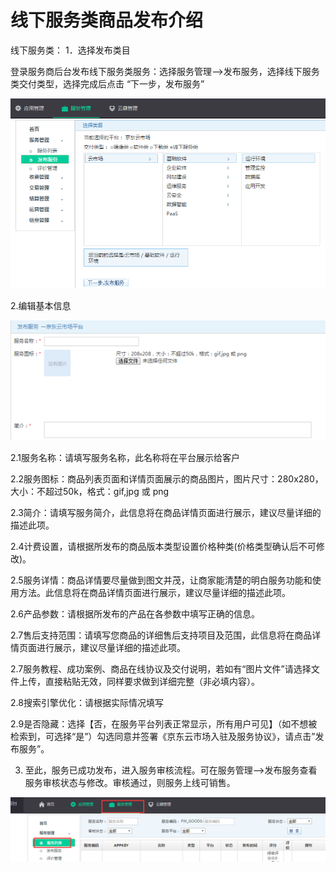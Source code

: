 # 线下服务类商品发布介绍
线下服务类：
1．选择发布类目

 登录服务商后台发布线下服务类服务：选择服务管理-->发布服务，选择线下服务类交付类型，选择完成后点击 “下一步，发布服务”                                              

![image](https://github.com/jdcloudcom/cn/blob/edit/documentation/Marketplace/Marketplace/MarketPlace-Image/%E7%BA%BF%E4%B8%8B%E6%9C%8D%E5%8A%A11.png)

 

2.编辑基本信息

![image](https://github.com/jdcloudcom/cn/blob/edit/documentation/Marketplace/Marketplace/MarketPlace-Image/%E7%BA%BF%E4%B8%8B%E6%9C%8D%E5%8A%A12.png)


 

2.1服务名称：请填写服务名称，此名称将在平台展示给客户

2.2服务图标：商品列表页面和详情页面展示的商品图片，图片尺寸：280x280，大小：不超过50k，格式：gif,jpg 或 png

2.3简介：请填写服务简介，此信息将在商品详情页面进行展示，建议尽量详细的描述此项。

2.4计费设置，请根据所发布的商品版本类型设置价格种类(价格类型确认后不可修改)。

2.5服务详情：商品详情要尽量做到图文并茂，让商家能清楚的明白服务功能和使用方法。此信息将在商品详情页面进行展示，建议尽量详细的描述此项。

2.6产品参数：请根据所发布的产品在各参数中填写正确的信息。

2.7售后支持范围：请填写您商品的详细售后支持项目及范围，此信息将在商品详情页面进行展示，建议尽量详细的描述此项。

2.7服务教程、成功案例、商品在线协议及交付说明，若如有“图片文件”请选择文件上传，直接粘贴无效，同样要求做到详细完整（非必填内容）。

2.8搜索引擎优化：请根据实际情况填写

2.9是否隐藏：选择【否，在服务平台列表正常显示，所有用户可见】（如不想被检索到，可选择“是”）勾选同意并签署《京东云市场入驻及服务协议》，请点击”发布服务”。

3. 至此，服务已成功发布，进入服务审核流程。可在服务管理-->发布服务查看服务审核状态与修改。审核通过，则服务上线可销售。

![image](https://github.com/jdcloudcom/cn/blob/edit/documentation/Marketplace/Marketplace/MarketPlace-Image/%E7%BA%BF%E4%B8%8B%E6%9C%8D%E5%8A%A13.png)
